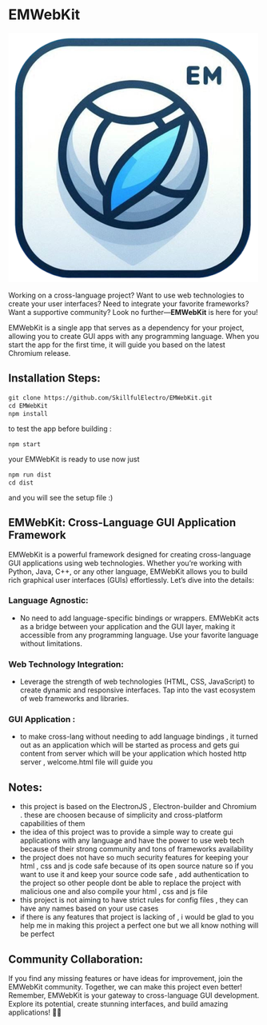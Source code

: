 # EMWebKit
![EMWebKit Logo](_377ccaee-715c-495c-9519-0eb8818d49da_prev_ui.png)

Working on a cross-language project? Want to use web technologies to create your user interfaces? Need to integrate your favorite frameworks? Want a supportive community? Look no further—**EMWebKit** is here for you!

EMWebKit is a single app that serves as a dependency for your project, allowing you to create GUI apps with any programming language. When you start the app for the first time, it will guide you based on the latest Chromium release.

## Installation Steps:
```shell
git clone https://github.com/SkillfulElectro/EMWebKit.git
cd EMWebKit
npm install
```
to test the app before building :
```shell
npm start
```
your EMWebKit is ready to use now just
```shell
npm run dist
cd dist
```
and you will see the setup file :)

## EMWebKit: Cross-Language GUI Application Framework
EMWebKit is a powerful framework designed for creating cross-language GUI applications using web technologies. Whether you’re working with Python, Java, C++, or any other language, EMWebKit allows you to build rich graphical user interfaces (GUIs) effortlessly. Let’s dive into the details:

### Language Agnostic:
- No need to add language-specific bindings or wrappers. EMWebKit acts as a bridge between your application and the GUI layer, making it accessible from any programming language.
Use your favorite language without limitations.

### Web Technology Integration:
- Leverage the strength of web technologies (HTML, CSS, JavaScript) to create dynamic and responsive interfaces.
Tap into the vast ecosystem of web frameworks and libraries.

### GUI Application :
- to make cross-lang without needing to add language bindings , it turned out as an application which will be started as process and gets gui content from server which will be your application which hosted http server , welcome.html file will guide you

## Notes:
- this project is based on the ElectronJS , Electron-builder and Chromium . these are choosen because of simplicity and cross-platform capabilities of them
- the idea of this project was to provide a simple way to create gui applications with any language and have the power to use web tech because of their strong community and tons of frameworks availability
- the project does not have so much security features for keeping your html , css and js code safe because of its open source nature so if you want to use it and keep your source code safe , add authentication to the project so other people dont be able to replace the project with malicious one and also compile your html , css and js file
- this project is not aiming to have strict rules for config files , they can have any names based on your use cases
- if there is any features that project is lacking of , i would be glad to you help me in making this project a perfect one but we all know nothing will be perfect

## Community Collaboration:
If you find any missing features or have ideas for improvement, join the EMWebKit community. Together, we can make this project even better!
Remember, EMWebKit is your gateway to cross-language GUI development. Explore its potential, create stunning interfaces, and build amazing applications! 🚀🌟
